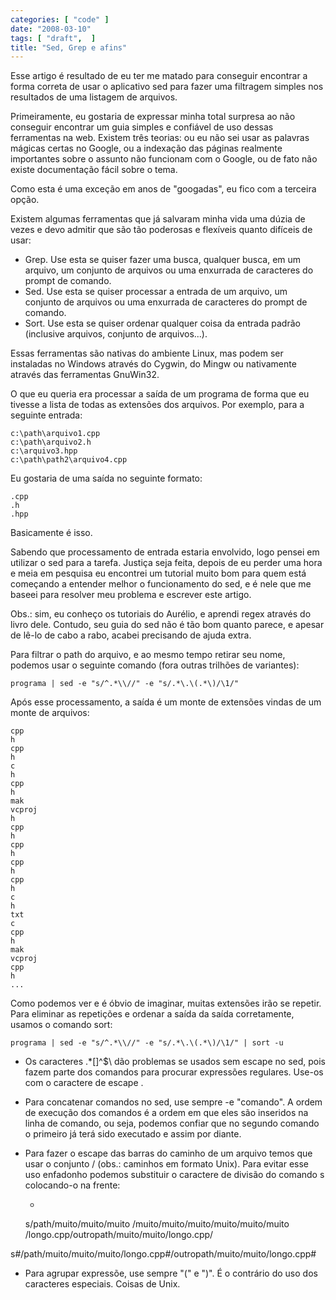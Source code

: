 ```yaml
---
categories: [ "code" ]
date: "2008-03-10"
tags: [ "draft",  ]
title: "Sed, Grep e afins"
---
```

Esse artigo é resultado de eu ter me matado para conseguir encontrar a
forma correta de usar o aplicativo sed para fazer uma filtragem simples
nos resultados de uma listagem de arquivos.

Primeiramente, eu gostaria de expressar minha total surpresa ao não
conseguir encontrar um guia simples e confiável de uso dessas ferramentas
na web. Existem três teorias: ou eu não sei usar as palavras mágicas
certas no Google, ou a indexação das páginas realmente importantes
sobre o assunto não funcionam com o Google, ou de fato não existe
documentação fácil sobre o tema.

Como esta é uma exceção em anos de "googadas", eu fico com a terceira
opção.

Existem algumas ferramentas que já salvaram minha vida uma dúzia
de vezes e devo admitir que são tão poderosas e flexíveis quanto
difíceis de usar:

  * Grep. Use esta se quiser fazer uma busca, qualquer busca, em um
  arquivo, um conjunto de arquivos ou uma enxurrada de caracteres do
  prompt de comando.
  * Sed. Use esta se quiser processar a entrada de um arquivo, um conjunto
  de arquivos ou uma enxurrada de caracteres do prompt de comando.
  * Sort. Use esta se quiser ordenar qualquer coisa da entrada padrão
  (inclusive arquivos, conjunto de arquivos...).

Essas ferramentas são nativas do ambiente Linux, mas podem ser instaladas
no Windows através do Cygwin, do Mingw ou nativamente através das
ferramentas GnuWin32.

O que eu queria era processar a saída de um programa de forma que eu
tivesse a lista de todas as extensões dos arquivos. Por exemplo, para
a seguinte entrada:

    
    c:\path\arquivo1.cpp
    c:\path\arquivo2.h
    c:\arquivo3.hpp
    c:\path\path2\arquivo4.cpp

Eu gostaria de uma saída no seguinte formato:

    
    .cpp
    .h
    .hpp

Basicamente é isso.

Sabendo que processamento de entrada estaria envolvido, logo pensei em
utilizar o sed para a tarefa. Justiça seja feita, depois de eu perder
uma hora e meia em pesquisa eu encontrei um tutorial muito bom para
quem está começando a entender melhor o funcionamento do sed, e é
nele que me baseei para resolver meu problema e escrever este artigo.

Obs.: sim, eu conheço os tutoriais do Aurélio, e aprendi regex através
do livro dele. Contudo, seu guia do sed não é tão bom quanto parece,
e apesar de lê-lo de cabo a rabo, acabei precisando de ajuda extra.

Para filtrar o path do arquivo, e ao mesmo tempo retirar seu nome,
podemos usar o seguinte comando (fora outras trilhões de variantes):

    
    programa | sed -e "s/^.*\\//" -e "s/.*\.\(.*\)/\1/"

Após esse processamento, a saída é um monte de extensões vindas de
um monte de arquivos:

    
    cpp
    h
    cpp
    h
    c
    h
    cpp
    h
    mak
    vcproj
    h
    cpp
    h
    cpp
    h
    cpp
    h
    cpp
    h
    c
    h
    txt
    c
    cpp
    h
    mak
    vcproj
    cpp
    h
    ...

Como podemos ver e é óbvio de imaginar, muitas extensões irão se
repetir. Para eliminar as repetições e ordenar a saída da saída
corretamente, usamos o comando sort:

    
    programa | sed -e "s/^.*\\//" -e "s/.*\.\(.*\)/\1/" | sort -u

	
  * Os caracteres .*[]^$\ dão problemas se usados sem escape no sed, pois
  fazem parte dos comandos para procurar expressões regulares. Use-os
  com o caractere de escape \.

	
  * Para concatenar comandos no sed, use sempre -e "comando". A ordem
  de execução dos comandos é a ordem em que eles são inseridos na
  linha de comando, ou seja, podemos confiar que no segundo comando o
  primeiro já terá sido executado e assim por diante.

	
  * Para fazer o escape das barras do caminho de um arquivo temos que
  usar o conjunto \/ (obs.: caminhos em formato Unix). Para evitar esse
  uso enfadonho podemos substituir o caractere de divisão do comando
  s colocando-o na frente:

	
    *
    s/path\/muito\/muito\/muito
    \/muito\/muito\/muito\/muito\/muito\/muito
    \/longo.cpp/outropath\/muito\/muito\/longo.cpp/
    
s#/path/muito/muito/muito/longo.cpp#/outropath/muito/muito/longo.cpp#

	
  * Para agrupar expressõe, use sempre "\(" e "\)". É o contrário do
  uso dos caracteres especiais. Coisas de Unix.

